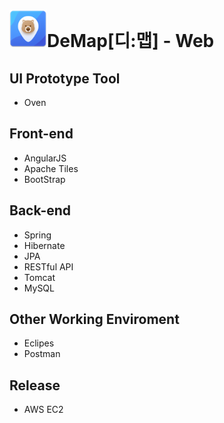 # ![demap_icon](./img/demapicon.png)DeMap[디:맵] - Web  
## UI Prototype Tool    
  * Oven  
## Front-end  
  * AngularJS  
  * Apache Tiles  
  * BootStrap  
## Back-end  
  * Spring  
  * Hibernate  
  * JPA
  * RESTful API  
  * Tomcat  
  * MySQL  
## Other Working Enviroment  
  * Eclipes  
  * Postman  
## Release  
  * AWS EC2   
